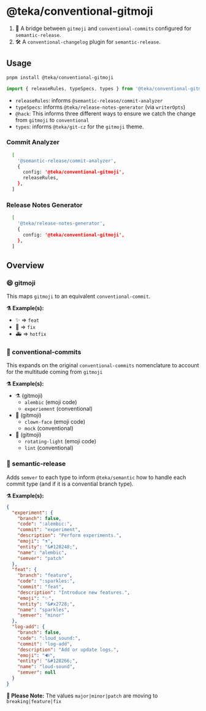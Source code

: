 # @teka/conventional-gitmoji

1. 🌉️ A bridge between `gitmoji` and `conventional-commits` configured for `semantic-release`.
2. 🛠️ A `conventional-changelog` plugin for `semantic-release`.

## Usage

```sh
pnpm install @teka/conventional-gitmoji
```

```ts
import { releaseRules, typeSpecs, types } from '@teka/conventional-gitmoji`
```

- `releaseRules`: informs `@semantic-release/commit-analyzer`
- `typeSpecs`: informs `@teka/release-notes-generator` (via `writerOpts`)
- `@hack`: This informs three different ways to ensure we catch the change from `gitmoji` to `conventional`
- `types`: informs `@teka/git-cz` for the `gitmoji` theme.

### Commit Analyzer

```sh
  [
    '@semantic-release/commit-analyzer',
    {
      config: '@teka/conventional-gitmoji',
      releaseRules,
    },
  ]
```

### Release Notes Generator

```sh
  [
    '@teka/release-notes-generator',
    {
      config: '@teka/conventional-gitmoji',
    },
  ]
```

## Overview

### 😄️ gitmoji

This maps `gitmoji` to an equivalent `conventional-commit`.

**⚗️ Example(s):**

- ✨️ => `feat`
- 🐛️ => `fix`
- 🚑️ => `hotfix`

### 📝️ conventional-commits

This expands on the original `conventional-commits` nomenclature to account for the multitude coming from `gitmoji`

**⚗️ Example(s):**

- ⚗️ (gitmoji)
  - `alembic` (emoji code)
  - `experiement` (conventional)
- 🤡️ (gitmoji)
  - `clown-face` (emoji code)
  - `mock` (conventional)
- 🚨️ (gitmoji)
  - `rotating-light` (emoji code)
  - `lint` (conventional)

### 🚀️ semantic-release

Adds `semver` to each type to inform `@teka/semantic` how to handle each commit type (and if it is a convential branch type).

**⚗️ Example(s):**

```json
{
  "experiment": {
    "branch": false,
    "code": ":alembic:",
    "commit": "experiment",
    "description": "Perform experiments.",
    "emoji": "⚗️",
    "entity": "&#128248;",
    "name": "alembic",
    "semver": "patch"
  },
  "feat": {
    "branch": "feature",
    "code": ":sparkles:",
    "commit": "feat",
    "description": "Introduce new features.",
    "emoji": "✨",
    "entity": "&#x2728;",
    "name": "sparkles",
    "semver": "minor"
  },
  "log-add": {
    "branch": false,
    "code": ":loud_sound:",
    "commit": "log-add",
    "description": "Add or update logs.",
    "emoji": "🔊",
    "entity": "&#128266;",
    "name": "loud-sound",
    "semver": null
  }
}
```

**📝️ Please Note:** The values `major|minor|patch` are moving to `breaking|feature|fix`
